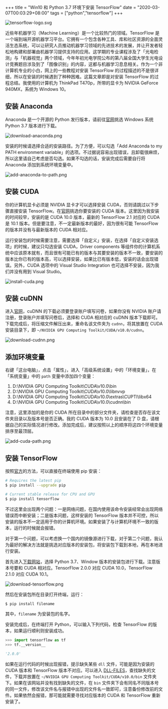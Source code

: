 +++
title = "Win10 和 Python 3.7 环境下安装 TensorFlow"
date = "2020-03-07T00:03:29+08:00"
tags = ["python","tensorflow"]
+++

![tensorflow-logo.svg](/images/tensorflow-logo.svg)

近些年机器学习（Machine Learning）是一个比较热门的领域。TensorFlow 是一个端到端开源机器学习平台。它拥有一个包含各种工具、库和社区资源的全面灵活生态系统，可以让研究人员推动机器学习领域的先进技术的发展，并让开发者轻松地构建和部署由机器学习提供支持的应用。这学期的专业课程涉及了「光电检测」与「机器视觉」两个领域，今年年初光电学院公布的第八届全国大学生光电设计竞赛题目涉及到了「图像识别」的内容，这都与机器学习息息相关。作为一个非计算机专业的小白，网上的一些教程对安装 TensorFlow 的过程描述的不是很详细，所以在安装的时候遇到了种种困难。这篇文章即是对安装 TensorFlow 的过程总结。我使用的计算机为 ThinkPad T470p，所带的显卡为 NVIDIA GeForce 940MX，系统为 Windows 10。

## 安装 Anaconda

Anaconda 是一个开源的 Python 发行版本，请前往[官网](https://www.anaconda.com/distribution/#download-section)挑选 Windows 系统 Python 3.7 版本进行下载。

![download-anaconda.png](/images/download-anaconda.png)

安装的时候请选择合适的安装路径。为了方便，可以勾选「Add Anaconda to my PATH environment variable」的选项。不过据说容易出现错误，且卸载很麻烦，所以这里请自己考虑是否勾选。如果不勾选的话，安装完成后需要自行将 Anaconda 添加到系统环境变量中。

![add-anaconda-to-path.png](/images/add-anaconda-to-path.png)

## 安装 CUDA

你的计算机显卡必须是 NVIDIA 显卡才可以选择安装 CUDA，否则请跳过以下步骤直接安装 TensorFlow。在[官网](https://developer.nvidia.com/cuda-toolkit-archive)挑选你要安装的 CUDA 版本。这里因为我安装的时间较早，安装的是 CUDA 10.0 版本，最新的 TensorFlow 2.1 对应的 CUDA 是 10.1 版本。但是要注意，不一定最新版本的最好，因为很有可能 TensorFlow 的版本并没有与最新版本的 CUDA 相对应。

运行安装包的时候需要注意，需要选择「自定义」安装，在选择「自定义安装选项」的时候，建议只勾选安装 CUDA，Driver components 等组件你的计算机系统中应该原本就有，而且很有可能已有的版本与其要安装的版本不一致，要安装的版本比你已有的版本高，可以选择安装，如果比已有版本低，安装的话会出现错误。另外，CUDA 选项中的 Visual Studio Integration 也可选择不安装，因为我们并没有用到 Visual Studio。

![install-cuda.png](/images/install-cuda.png)

## 安装 cuDNN

进入[官网](https://developer.nvidia.com/cudnn)，cuDNN 的下载必须要登录账户填写问卷，如果你没有 NVIDIA 账户请注册，登录账户并填写问卷后，选择和 CUDA 相对应的 cuDNN 版本下载即可。下载完成后，将压缩文件解压出来，重命名该文件夹为 `cudnn`，将其放置在 CUDA 安装目录下，即 `~/NVIDIA GPU Computing Toolkit/CUDA/v10.0/cudnn`。

![download-cudnn.png](/images/download-cudnn.png)

## 添加环境变量

右键「这台电脑」，点击「属性」，进入「高级系统设置」中的「环境变量」，在「系统变量」中的 `path` 变量中添加四个变量：

1. D:\NVIDIA GPU Computing Toolkit\CUDA\v10.0\bin
2. D:\NVIDIA GPU Computing Toolkit\CUDA\v10.0\libnvvp
3. D:\NVIDIA GPU Computing Toolkit\CUDA\v10.0\extras\CUPTI\libx64
4. D:\NVIDIA GPU Computing Toolkit\CUDA\v10.0\cudnn\bin

注意，这里添加的是你的 CUDA 所在目录中的部分文件夹，请检查是否存在该文件夹目录以及版本号是否正确。我的 CUDA 版本为 10.0 且安装在了 D 盘，请根据自己的实际情况进行修改。添加完成后，建议按照以上的顺序将这四个环境变量排序至最顶层。

![add-cuda-path.png](/images/add-cuda-path.png)

## 安装 TensorFlow

按照[官方](https://www.tensorflow.org/install)的方法，可以直接在终端使用 pip 安装：

```sh
# Requires the latest pip
$ pip install --upgrade pip

# Current stable release for CPU and GPU
$ pip install tensorflow
```

不过这里会出现两个问题：一是网络问题，在国内使用该命令安装经常会出现网络错误而中断安装；二是版本问题，这样安装的 TensorFlow 版本并不可控，所以安装的版本不一定适用于你的计算机环境。如果安装了与计算机环境不一致的版本，运行的时候就会报错。

对于第一个问题，可以考虑换一个国内的镜像源进行下载，对于第二个问题，我认为最好的解决方法就是挑选对应版本的安装包，将安装包下载到本地，再在本地进行安装。

首先进入[下载网站](https://pypi.org/project/tensorflow/#files)，选择 Python 3.7、Window 版本的安装包进行下载。注意版本号要和 CUDA 相对应。TensorFlow 2.0.0 对应 CUDA 10.0，TensorFlow 2.1.0 对应 CUDA 10.1。

![download-tensorflow.png](/images/download-tensorflow.png)

然后在安装包所在目录打开终端，运行：

```sh
$ pip install filename
```

其中，`filename` 为安装包的名字。

安装完成后，在终端打开 Python，可以输入下列代码，检查 TensorFlow 的版本，如果运行顺利则安装成功。

```python
>>> import tensorflow as tf
>>> tf.__version__

'2.0.0'
```

如果在运行代码的时候出现报错，提示缺失某些 `dll` 文件，可能是因为安装的 CUDA 版本和 TensorFlow 版本不对应。可以进入 [DLL-FILES](https://www.dll-files.com/)，查找缺失的文件，下载并放置在 `~/NVIDIA GPU Computing Toolkit/CUDA/v10.0/bin` 文件夹下。如果在该网站并没有找到缺失的文件，在 `bin` 文件夹下会有同名不同版本号的同一文件，修改该文件名与报错中出现的文件名一致即可，注意备份修改前的文件。如果依然会报错，那可能就需要寻找对应版本的 CUDA 和 TensorFlow 重新安装了。